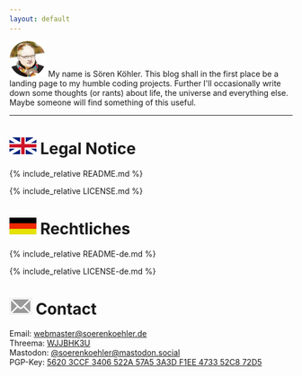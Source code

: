 ```yaml
---
layout: default
---
```

![Me](/assets/img/me.png) My name is Sören Köhler. This blog shall in the first
place be a landing page to my humble coding projects. Further I'll occasionally
write down some thoughts (or rants) about life, the universe and everything
else. Maybe someone will find something of this useful.

----
# ![English](/assets/img/flag-en.png) Legal Notice
{% include_relative README.md %}

{% include_relative LICENSE.md %}

# ![Deutsch](/assets/img/flag-de.png) Rechtliches
{% include_relative README-de.md %}

{% include_relative LICENSE-de.md %}


# ![Contact](/assets/img/letter.png) Contact
Email: [webmaster@soerenkoehler.de](mailto:webmaster@soerenkoehler.de)  
Threema: [WJJBHK3U](threema://add?id=WJJBHK3U)  
Mastodon: <a rel="me" target="_blank" href="https://mastodon.social/@soerenkoehler">@soerenkoehler@mastodon.social</a>  
PGP-Key: [5620 3CCF 3406 522A 57A5  3A3D F1EE 4733 52C8 72D5](pgp-key.html)
